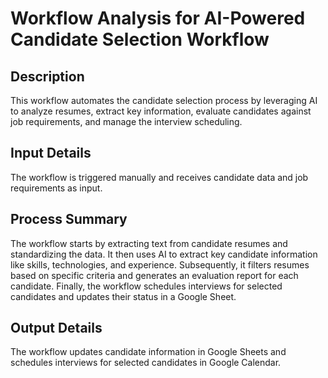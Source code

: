 # Workflow Analysis for AI-Powered Candidate Selection Workflow

## Description
This workflow automates the candidate selection process by leveraging AI to analyze resumes, extract key information, evaluate candidates against job requirements, and manage the interview scheduling.

## Input Details
The workflow is triggered manually and receives candidate data and job requirements as input.

## Process Summary
The workflow starts by extracting text from candidate resumes and standardizing the data. It then uses AI to extract key candidate information like skills, technologies, and experience. Subsequently, it filters resumes based on specific criteria and generates an evaluation report for each candidate. Finally, the workflow schedules interviews for selected candidates and updates their status in a Google Sheet.

## Output Details
The workflow updates candidate information in Google Sheets and schedules interviews for selected candidates in Google Calendar.
